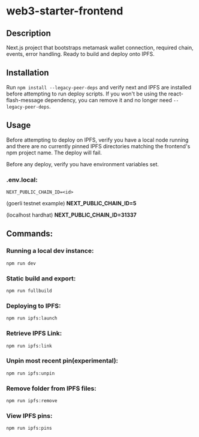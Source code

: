 # web3-starter-frontend

## Description
Next.js project that bootstraps metamask wallet connection, required chain, events, error handling. Ready to build and deploy onto IPFS.

## Installation
Run `npm install --legacy-peer-deps` and verify next and IPFS are installed before attempting to run deploy scripts.
If you won't be using the react-flash-message dependency, you can remove it and no longer need `--legacy-peer-deps`.

## Usage
Before attempting to deploy on IPFS, verify you have a local node running and there are no currently pinned IPFS directories matching the frontend's npm project name. The deploy will fail.

Before any deploy, verify you have environment variables set.

### **.env.local:**
`NEXT_PUBLIC_CHAIN_ID=<id>`

(goerli testnet example)
**NEXT_PUBLIC_CHAIN_ID=5** 

(localhost hardhat)
**NEXT_PUBLIC_CHAIN_ID=31337** 

## Commands:
### Running a local dev instance:
`npm run dev`

### Static build and export:
`npm run fullbuild`

### Deploying to IPFS:
`npm run ipfs:launch`

### Retrieve IPFS Link:
`npm run ipfs:link`

### Unpin most recent pin(experimental):
`npm run ipfs:unpin`

### Remove folder from IPFS files:
`npm run ipfs:remove`

### View IPFS pins:
`npm run ipfs:pins`